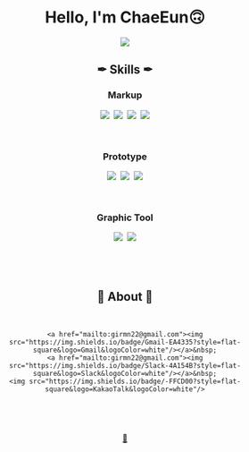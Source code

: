 <div align="center">

# Hello, I'm ChaeEun🙃

<a href="https://hits.seeyoufarm.com"><img src="https://hits.seeyoufarm.com/api/count/incr/badge.svg?url=https%3A%2F%2Fgithub.com%2Fgjbae1212%2Fhit-counter&count_bg=%23A0A0A0&title_bg=%23FFFFFF&icon=github.svg&icon_color=%23A0A0A0&title=hits&edge_flat=true"/></a>
<br>

## ✒ Skills ✒

### Markup

<img src="https://img.shields.io/badge/HTML-E34F26?style=flat-square&logo=HTML5&logoColor=white"/>&nbsp;
<img src="https://img.shields.io/badge/CSS3-1572B6?style=flat-square&logo=CSS3&logoColor=white"/>&nbsp;
<img src="https://img.shields.io/badge/JavaScript-F7DF1E?style=flat-square&logo=JavaScript&logoColor=white"/>&nbsp;
<img src="https://img.shields.io/badge/jQuery-0769AD?style=flat-square&logo=jQuery&logoColor=white"/></a>

<br>

### Prototype

<img src="https://img.shields.io/badge/Figma-F24E1E?style=flat-square&logo=Figma&logoColor=white"/>&nbsp;
<img src="https://img.shields.io/badge/Sketch-F7B500?style=flat-square&logo=Sketch&logoColor=white"/>&nbsp;
<img src="https://img.shields.io/badge/XD-FF61F6?style=flat-square&logo=Adobe%20XD&logoColor=white"/>

<br>

### Graphic Tool

<img src="https://img.shields.io/badge/Photoshop-31A8FF?style=flat-square&logo=Adobe%20Photoshop&logoColor=white"/>&nbsp;
<img src="https://img.shields.io/badge/Illustrator-FF9A00?style=flat-square&logo=Adobe%20Illustrator&logoColor=white"/>

## <br>

## 🍏 About 🍏

<br>

    <a href="mailto:girmn22@gmail.com"><img src="https://img.shields.io/badge/Gmail-EA4335?style=flat-square&logo=Gmail&logoColor=white"/></a>&nbsp;
    <a href="mailto:girmn22@gmail.com"><img src="https://img.shields.io/badge/Slack-4A154B?style=flat-square&logo=Slack&logoColor=white"/></a>&nbsp;
    <img src="https://img.shields.io/badge/-FFCD00?style=flat-square&logo=KakaoTalk&logoColor=white"/>

## <br>

[🐾](https://chaennn.github.io/portfolio/)

</div>
